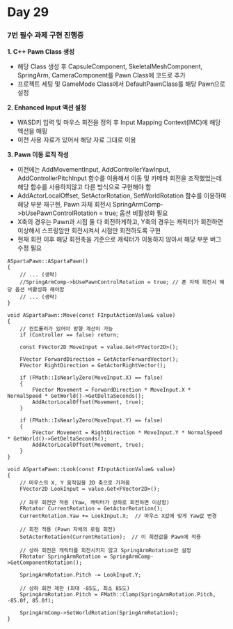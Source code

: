 # Day 29

### 7번 필수 과제 구현 진행중

**1. C++ Pawn Class 생성**

- 해당 Class 생성 후 CapsuleComponent, SkeletalMeshComponent, SpringArm, CameraComponent를 Pawn Class에 코드로 추가
- 프로젝트 세팅 및 GameMode Class에서 DefaultPawnClass를 해당 Pawn으로 설정

**2. Enhanced Input 액션 설정**

- WASD키 입력 및 마우스 회전을 정의 후 Input Mapping Context(IMC)에 해당 액션을 매핑
- 이전 사용 자료가 있어서 해당 자료 그대로 이용

**3. Pawn 이동 로직 작성**

- 이전에는 AddMovementInput, AddControllerYawInput, AddControllerPitchInput 함수를 이용해서 이동 및 카메라 회전을 조작했었는데 해당 함수를 사용하지않고 다른 방식으로 구현해야 함
- AddActorLocalOffset, SetActorRotation, SetWorldRotation 함수를 이용하여 해당 부분 재구현, Pawn 자체 회전시 SpringArmComp->bUsePawnControlRotation = true; 옵션 비활성화 필요
- X축의 경우는 Pawn과 시점 둘 다 회전하게하고, Y축의 경우는 캐릭터가 회전하면 이상해서 스프링암만 회전시켜서 시점만 회전하도록 구현
- 현재 회전 이후 해당 회전축을 기준으로 캐릭터가 이동하지 않아서 해당 부분 버그 수정 필요
```
ASpartaPawn::ASpartaPawn()
{
	// ... (생략)
	//SpringArmComp->bUsePawnControlRotation = true; // 폰 자체 회전시 해당 옵션 비활성화 해야함
	// ... (생략)
}

void ASpartaPawn::Move(const FInputActionValue& value)
{
	// 컨트롤러가 있어야 방향 계산이 가능
	if (Controller == false) return;

	const FVector2D MoveInput = value.Get<FVector2D>();

	FVector ForwardDirection = GetActorForwardVector();
	FVector RightDirection = GetActorRightVector();

	if (FMath::IsNearlyZero(MoveInput.X) == false)
	{
		FVector Movement = ForwardDirection * MoveInput.X * NormalSpeed * GetWorld()->GetDeltaSeconds();
		AddActorLocalOffset(Movement, true);
	}

	if (FMath::IsNearlyZero(MoveInput.Y) == false)
	{
		FVector Movement = RightDirection * MoveInput.Y * NormalSpeed * GetWorld()->GetDeltaSeconds();
		AddActorLocalOffset(Movement, true);
	}
}

void ASpartaPawn::Look(const FInputActionValue& value)
{
	// 마우스의 X, Y 움직임을 2D 축으로 가져옴
	FVector2D LookInput = value.Get<FVector2D>();

	// 좌우 회전만 적용 (Yaw, 캐릭터가 상하로 회전하면 이상함)
	FRotator CurrentRotation = GetActorRotation();
	CurrentRotation.Yaw += LookInput.X;  // 마우스 X값에 맞게 Yaw값 변경

	// 회전 적용 (Pawn 자체의 로컬 회전)
	SetActorRotation(CurrentRotation);  // 이 회전값을 Pawn에 적용

	// 상하 회전은 캐릭터를 회전시키지 않고 SpringArmRotation만 설정
	FRotator SpringArmRotation = SpringArmComp->GetComponentRotation();

	SpringArmRotation.Pitch -= LookInput.Y;

	// 상하 회전 제한 (최대 -85도, 최소 85도)
	SpringArmRotation.Pitch = FMath::Clamp(SpringArmRotation.Pitch, -85.0f, 85.0f);

	SpringArmComp->SetWorldRotation(SpringArmRotation);
}
```
